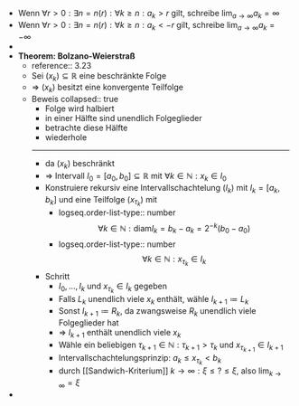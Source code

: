 - Wenn $\forall r>0:\exists n=n\left(r\right):\forall k\geq n:a_{k}>r$ gilt, schreibe $\lim_{a\rightarrow\infty}a_{k}=\infty$
- Wenn $\forall r>0:\exists n=n\left(r\right):\forall k\geq n:a_{k}<-r$ gilt, schreibe $\lim_{a\rightarrow\infty}a_{k}=-\infty$
-
- **Theorem: Bolzano-Weierstraß**
	- reference:: 3.23
	- Sei $\left(x_{k}\right)\subseteq\mathbb{R}$ eine beschränkte Folge
	- => $\left(x_{k}\right)$ besitzt eine konvergente Teilfolge
	- Beweis
	  collapsed:: true
		- Folge wird halbiert
		- in einer Hälfte sind unendlich Folgeglieder
		- betrachte diese Hälfte
		- wiederhole
		- ---
		- da $\left(x_{k}\right)$ beschränkt
		- => Intervall $I_0=\left\lbrack a_0,b_0\right\rbrack\subseteq\mathbb{R}$ mit $\forall k\in\mathbb{N}:x_{k}\in I_0$
		- Konstruiere rekursiv eine Intervallschachtelung $\left(I_{k}\right)$ mit $I_{k}=\left\lbrack a_{k},b_{k}\right\rbrack$ und eine Teilfolge $\left(x_{\tau_{k}}\right)$ mit
			- logseq.order-list-type:: number
			  $$\forall k\in\mathbb{N}:\text{diam}I_{k}=b_{k}-a_{k}=2^{-k}\left(b_0-a_0\right)$$
			- logseq.order-list-type:: number
			  $$\forall k\in\mathbb{N}:x_{\tau_{k}}\in I_{k}$$
		- Schritt
			- $I_0,...,I_{k}$ und $x_{\tau_{k}}\in I_{k}$ gegeben
			- Falls $L_{k}$ unendlich viele $x_{k}$ enthält, wähle $I_{k+1}\coloneqq L_{k}$
			- Sonst $I_{k+1}\coloneqq R_{k}$, da zwangsweise $R_{k}$ unendlich viele Folgeglieder hat
			- => $I_{k+1}$ enthält unendlich viele $x_{k}$
			- Wähle ein beliebigen $\tau_{k+1}\in\mathbb{N}:\tau_{k+1}>\tau_{k}$ und $x_{\tau_{k+1}}\in I_{k+1}$
			- Intervallschachtelungsprinzip: $a_{k}\leq x_{\tau_{k}}<b_{k}$
			- durch [[Sandwich-Kriterium]] $k\rightarrow\infty:\xi\leq?\leq\xi$, also $\lim_{k\rightarrow\infty}=\xi$
-